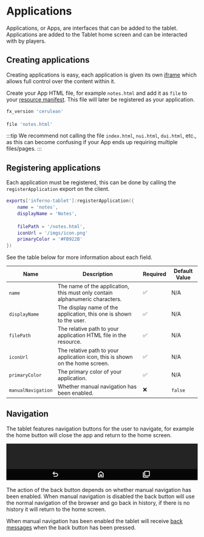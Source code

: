 # Applications

Applications, or Apps, are interfaces that can be added to the tablet.
Applications are added to the Tablet home screen and can be interacted with by players.

## Creating applications

Creating applications is easy, each application is given its own [iframe](https://developer.mozilla.org/en-US/docs/Web/HTML/Element/iframe) which allows full control over the content within it.

Create your App HTML file, for example `notes.html` and add it as `file` to your [resource manifest](https://docs.fivem.net/docs/scripting-reference/resource-manifest/resource-manifest/). This file will later be registered as your application.

```lua
fx_version 'cerulean'

file 'notes.html'
```

:::tip
We recommend not calling the file `index.html`, `nui.html`, `dui.html`, etc., as this can become confusing if your App ends up requiring multiple files/pages.
:::

## Registering applications

Each application must be registered, this can be done by calling the `registerApplication` export on the client.

```lua
exports['inferno-tablet']:registerApplication({
    name = 'notes',
    displayName = 'Notes',

    filePath = '/notes.html',
    iconUrl = '/imgs/icon.png'
    primaryColor = '#FB922B'
})
```

See the table below for more information about each field.

| Name               | Description                                                                   | Required | Default Value |
|--------------------|-------------------------------------------------------------------------------|----------|---------------|
| `name`             | The name of the application, this must only contain alphanumeric characters.  | ✅        | N/A           |
| `displayName`      | The display name of the application, this one is shown to the user.           | ✅        | N/A           |
| `filePath`         | The relative path to your application HTML file in the resource.              | ✅        | N/A           |
| `iconUrl`          | The relative path to your application icon, this is shown on the home screen. | ✅        | N/A           |
| `primaryColor`     | The primary color of your application.                                        | ✅        | N/A           |
| `manualNavigation` | Whether manual navigation has been enabled.                                   | ❌        | `false`       |

## Navigation

The tablet features navigation buttons for the user to navigate, for example the home button will close the app and return to the home screen.

![The navigation bar](../assets/navigation.png)

The action of the back button depends on whether manual navigation has been enabled. When manual navigation is disabled the back button will use the normal navigation of the browser and go back in history, if there is no history it will return to the home screen.

When manual navigation has been enabled the tablet will receive [back messages](messages.md#onback) when the back button has been pressed.